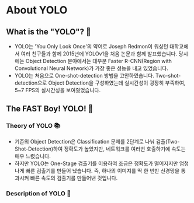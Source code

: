 # About YOLO

## What is the "YOLO"? :thinking:

- YOLO는 'You Only Look Once'의 약어로 Joseph Redmon이 워싱턴 대학교에서 여러 친구들과 함께 2015년에 YOLOv1을 처음 논문과 함께 발표했습니다. 당시에는 Object Detection 분야에서는 대부분 Faster R-CNN(Region with Convolutional Neural Network)가 가장 좋은 성능을 내고 있었습니다.
- YOLO는 처음으로 One-shot-detection 방법을 고안하였습니다. Two-shot-detection으로 Object Detection을 구성하였는데 실시간성이 굉장히 부족하여, 5~7 FPS의 실시간성을 보여줬었습니다.

## The FAST Boy! YOLO! :runner:

### Theory of YOLO :books:

- 기존의 Object Detection은 Classification 문제를 2단계로 나눠 검출(Two-Shot-Detection)하여 정확도가 높았지만, 네트워크를 여러번 호출하기에 속도는 매우 느렸습니다.
- 하지만 YOLO는 One-Stage 검출기를 이용하여 조금은 정확도가 떨어지지만 엄청나게 빠른 검출기를 만들어 냈습니다. 즉, 하나의 이미지를 딱 한 번만 신경망을 통과시켜 빠른 속도의 검출기를 만들어낸 것입니다.

### Description of YOLO :speech_balloon:

